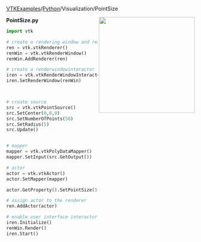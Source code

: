 [VTKExamples](/home/)/[Python](/Python)/Visualization/PointSize

<img align="right" src="https://github.com/lorensen/VTKExamples/blob/gh-pages/Testing/Baseline/Visualization/TestPointSize.png?raw=true" width="256" />

**PointSize.py**
```python
import vtk

# create a rendering window and renderer
ren = vtk.vtkRenderer()
renWin = vtk.vtkRenderWindow()
renWin.AddRenderer(ren)

# create a renderwindowinteractor
iren = vtk.vtkRenderWindowInteractor()
iren.SetRenderWindow(renWin)



# create source
src = vtk.vtkPointSource()
src.SetCenter(0,0,0)
src.SetNumberOfPoints(50)
src.SetRadius(5)
src.Update()


# mapper
mapper = vtk.vtkPolyDataMapper()
mapper.SetInput(src.GetOutput())

# actor
actor = vtk.vtkActor()
actor.SetMapper(mapper)

actor.GetProperty().SetPointSize(5)

# assign actor to the renderer
ren.AddActor(actor)

# enable user interface interactor
iren.Initialize()
renWin.Render()
iren.Start()
```
